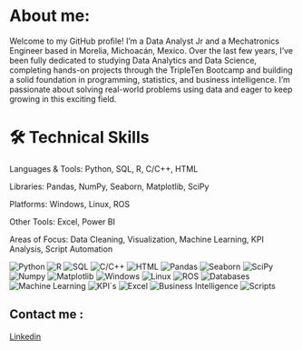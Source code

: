 # About me:

Welcome to my GitHub profile! I’m a Data Analyst Jr and a Mechatronics Engineer based in Morelia, Michoacán, Mexico. Over the last few years, I’ve been fully dedicated to studying Data Analytics and Data Science, completing hands-on projects through the TripleTen Bootcamp and building a solid foundation in programming, statistics, and business intelligence.
I’m passionate about solving real-world problems using data and eager to keep growing in this exciting field.

# 🛠️ Technical Skills
Languages & Tools: Python, SQL, R, C/C++, HTML

Libraries: Pandas, NumPy, Seaborn, Matplotlib, SciPy

Platforms: Windows, Linux, ROS

Other Tools: Excel, Power BI

Areas of Focus: Data Cleaning, Visualization, Machine Learning, KPI Analysis, Script Automation



![Python](https://img.shields.io/badge/Python-4A8BE9)
![R](https://img.shields.io/badge/R-10A1BE9) 
![SQL](https://img.shields.io/badge/SQL-FFA500) 
![C/C++](https://img.shields.io/badge/C/C++-9400D3) 
![HTML](https://img.shields.io/badge/HTML-C0C0C0)
![Pandas](https://img.shields.io/badge/Pandas-FFFF00) 
![Seaborn](https://img.shields.io/badge/Seaborn-40E0D0)
![SciPy](https://img.shields.io/badge/SciPy-F5F5DC)
![Numpy](https://img.shields.io/badge/Numpy-FF0000)
![Matplotlib](https://img.shields.io/badge/Matplotlib-87CEEB)
![Windows](https://img.shields.io/badge/Windows-FFD700) 
![Linux](https://img.shields.io/badge/Linux-8B4513)
![ROS](https://img.shields.io/badge/ROS-00FFFF)
![Databases](https://img.shields.io/badge/Databases-FF00FF)
![Machine Learning](https://img.shields.io/badge/Machine%20Learning-32CD32)
![KPI´s](https://img.shields.io/badge/KPI´s-800080)
![Excel](https://img.shields.io/badge/Excel-10A1BE9) 
![Business Intelligence](https://img.shields.io/badge/Business%20Intelligence-9400D3) 
![Scripts](https://img.shields.io/badge/Scripts-FFFF00) 

## Contact me :
[Linkedin](https://www.linkedin.com/in/etzer-mares/)
